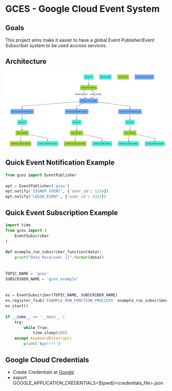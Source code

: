 # GCES - Google Cloud Event System

## Goals
This project aims make it easier to have a global Event Publisher/Event Subscriber system to be used accross services.

## Architecture
![Architecture](docs/overview.png)

## Quick Event Notification Example
```python
from gces import EventPublisher

ept = EventPublisher('gces')
ept.notify('SIGNUP_EVENT', {'user_id': 1234})
ept.notify('LOGIN_EVENT', {'user_id': 4321})
```

## Quick Event Subscription Example
```python
import time
from gces import (
    EventSubscriber
)

def example_run_subscriber_function(data):
    print("Data Received: {}".format(data))


TOPIC_NAME = 'gces'
SUBSCRIBER_NAME = 'gces_example'


es = EventSubscriber(TOPIC_NAME, SUBSCRIBER_NAME)
es.register_fsub('EXAMPLE_RUN_FUNCTION_PROCCESS' example_run_subscriber_function)
es.start()

if __name__ == '__main__':
    try:
        while True:
            time.sleep(200)
    except KeyboardInterrupt:
        print('Bye!!!!')
```

## Google Cloud Credentials
 * Create  Credentials at [Google](https://console.cloud.google.com/apis/credentials/serviceaccountkey)
 * export GOOGLE_APPLICATION_CREDENTIALS=$(pwd)/<credentials_file>.json